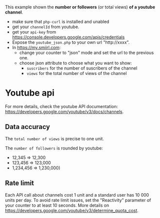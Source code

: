 
This example shown the **number or followers** (or total views) **of a youtube channel**.
- make sure that `php-curl` is installed and unabled
- get your `channelId` from youtube.
- get your `api-key` from https://console.developers.google.com/apis/credentials 
- Expose the `youtube_json.php` to your own url "http://xxxx".
- In https://my.smiirl.com:
    - change your counter to "json" mode and set the url to the previous one. 
    - choose json attribute to choose what you want to show: 
        - `suscribers` for the number of suscribers of the channel
        - `views` for the total number of views of the channel

# Youtube api
For more details, check the youtube API documentation: 
https://developers.google.com/youtube/v3/docs/channels.

## Data accuracy
The `total number of views` is precise to one unit.

The `number of followers` is rounded by youtube:
 - 12,345 ⇒ 12,300
 - 123,456 ⇒ 123,000
 - 1,234,456 ⇒ 1,230,000)
 
## Rate limit
Each API call about channels cost 1 unit and a standard user has 10 000 units per day.
To avoid rate limit issues, set the "Reactivity" parameter of your counter to at least 10 seconds.
More details on https://developers.google.com/youtube/v3/determine_quota_cost.
